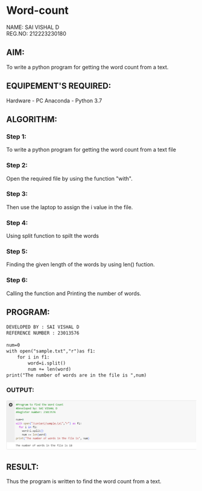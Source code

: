 # Word-count
NAME: SAI VISHAL D<BR>
REG.NO: 212223230180
## AIM:
To write a python program for getting the word count from a text.
## EQUIPEMENT'S REQUIRED: 
Hardware - PC
Anaconda - Python 3.7
## ALGORITHM: 
### Step 1:
To write a python program for getting the word count from a text file

### Step 2: 
Open the required file by using the function "with".

### Step 3: 
Then use the laptop to assign the i value in the file.

### Step 4:  
Using split function to spilt the words

### Step 5: 
Finding the given length of the words by using len() fuction.

### Step 6: 
Calling the function and Printing the number of words.
## PROGRAM:
```
DEVELOPED BY : SAI VISHAL D
REFERENCE NUMBER : 23013576

num=0
with open("sample.txt","r")as f1:
    for i in f1:
        word=i.split()
        num += len(word)
print("The number of words are in the file is ",num)
```

### OUTPUT:

![Alt text](<Screenshot 2024-01-02 134304.png>)

## RESULT:
Thus the program is written to find the word count from a text.
